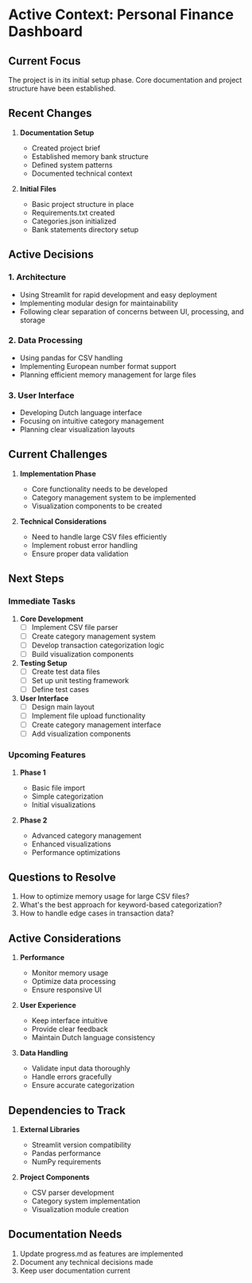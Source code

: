 # Active Context: Personal Finance Dashboard

## Current Focus
The project is in its initial setup phase. Core documentation and project structure have been established.

## Recent Changes
1. **Documentation Setup**
   - Created project brief
   - Established memory bank structure
   - Defined system patterns
   - Documented technical context

2. **Initial Files**
   - Basic project structure in place
   - Requirements.txt created
   - Categories.json initialized
   - Bank statements directory setup

## Active Decisions

### 1. Architecture
- Using Streamlit for rapid development and easy deployment
- Implementing modular design for maintainability
- Following clear separation of concerns between UI, processing, and storage

### 2. Data Processing
- Using pandas for CSV handling
- Implementing European number format support
- Planning efficient memory management for large files

### 3. User Interface
- Developing Dutch language interface
- Focusing on intuitive category management
- Planning clear visualization layouts

## Current Challenges
1. **Implementation Phase**
   - Core functionality needs to be developed
   - Category management system to be implemented
   - Visualization components to be created

2. **Technical Considerations**
   - Need to handle large CSV files efficiently
   - Implement robust error handling
   - Ensure proper data validation

## Next Steps

### Immediate Tasks
1. **Core Development**
   - [ ] Implement CSV file parser
   - [ ] Create category management system
   - [ ] Develop transaction categorization logic
   - [ ] Build visualization components

2. **Testing Setup**
   - [ ] Create test data files
   - [ ] Set up unit testing framework
   - [ ] Define test cases

3. **User Interface**
   - [ ] Design main layout
   - [ ] Implement file upload functionality
   - [ ] Create category management interface
   - [ ] Add visualization components

### Upcoming Features
1. **Phase 1**
   - Basic file import
   - Simple categorization
   - Initial visualizations

2. **Phase 2**
   - Advanced category management
   - Enhanced visualizations
   - Performance optimizations

## Questions to Resolve
1. How to optimize memory usage for large CSV files?
2. What's the best approach for keyword-based categorization?
3. How to handle edge cases in transaction data?

## Active Considerations
1. **Performance**
   - Monitor memory usage
   - Optimize data processing
   - Ensure responsive UI

2. **User Experience**
   - Keep interface intuitive
   - Provide clear feedback
   - Maintain Dutch language consistency

3. **Data Handling**
   - Validate input data thoroughly
   - Handle errors gracefully
   - Ensure accurate categorization

## Dependencies to Track
1. **External Libraries**
   - Streamlit version compatibility
   - Pandas performance
   - NumPy requirements

2. **Project Components**
   - CSV parser development
   - Category system implementation
   - Visualization module creation

## Documentation Needs
1. Update progress.md as features are implemented
2. Document any technical decisions made
3. Keep user documentation current
